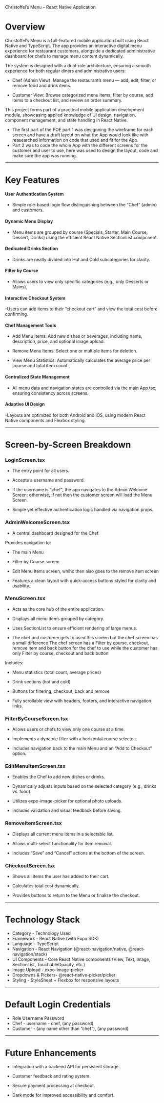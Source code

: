 Christoffel’s Menu – React Native Application
# Overview

Christoffel’s Menu is a full-featured mobile application built using React Native and TypeScript.
The app provides an interactive digital menu experience for restaurant customers, alongside a dedicated administrative dashboard for chefs to manage menu content dynamically.

The system is designed with a dual-role architecture, ensuring a smooth experience for both regular diners and administrative users:

- Chef (Admin View): Manage the restaurant’s menu — add, edit, filter, or remove food and drink items.

- Customer View: Browse categorized menu items, filter by course, add items to a checkout list, and review an order summary.

This project forms part of a practical mobile application development module, showcasing applied knowledge of UI design, navigation, component management, and state handling in React Native.

- The first part of the POE part 1 was designning the wireframe for each screen and have a draft layout on what the App would look like with reasearched information on code that used and fit for the App.
- Part 2 was to code the whole App with the different screens for the customer and user to use, here was used to design the layout, code and make sure the app was running.

--- 

# Key Features

#### User Authentication System
- Simple role-based login flow distinguishing between the “Chef” (admin) and  customers.

#### Dynamic Menu Display
- Menu items are grouped by course (Specials, Starter, Main Course, Dessert, Drinks) using the efficient React Native SectionList component.

#### Dedicated Drinks Section
- Drinks are neatly divided into Hot and Cold subcategories for clarity.

#### Filter by Course
- Allows users to view only specific categories (e.g., only Desserts or Mains).

#### Interactive Checkout System
-Users can add items to their “checkout cart” and view the total cost before confirming.

#### Chef Management Tools

- Add Menu Items: Add new dishes or beverages, including name, description, price, and optional image upload.

- Remove Menu Items: Select one or multiple items for deletion.

- View Menu Statistics: Automatically calculates the average price per course and total item count.

#### Centralized State Management
- All menu data and navigation states are controlled via the main App.tsx, ensuring consistency across screens.

#### Adaptive UI Design
-Layouts are optimized for both Android and iOS, using modern React Native components and Flexbox styling.

---

# Screen-by-Screen Breakdown
### LoginScreen.tsx
- The entry point for all users.

- Accepts a username and password.

- If the username is "chef", the app navigates to the Admin Welcome Screen; otherwise, if not then the customer screen will load the Menu Screen.

- Simple yet effective authentication logic handled via navigation props.

### AdminWelcomeScreen.tsx

- A central dashboard designed for the Chef.

 Provides navigation to:

- The main Menu

- Filter by Course screen

- Edit Menu Items screen, whihc then also goes to the remove item screen

- Features a clean layout with quick-access buttons styled for clarity and usability.

### MenuScreen.tsx

- Acts as the core hub of the entire application.

- Displays all menu items grouped by category.

- Uses SectionList to ensure efficient rendering of large menus.

- The chef and customer gets to used this screen but the chef screen has a small difference
  The chef screen has a Filter by course, checkout, remove item and back button for the chef to use
  while the customer has only Filter by course, checkout and back button  

Includes:

- Menu statistics (total count, average prices)

- Drink sections (hot and cold)

- Buttons for filtering, checkout, back and remove 

- Fully scrollable view with headers, footers, and interactive navigation links.

### FilterByCourseScreen.tsx

- Allows users or chefs to view only one course at a time.

- Implements a dynamic filter with a horizontal course selector.

- Includes navigation back to the main Menu and an “Add to Checkout” option.

### EditMenuItemScreen.tsx

- Enables the Chef to add new dishes or drinks.

- Dynamically adjusts inputs based on the selected category (e.g., drinks vs. food).

- Utilizes expo-image-picker for optional photo uploads.

- Includes validation and visual feedback before saving.

### RemoveItemScreen.tsx

- Displays all current menu items in a selectable list.

- Allows multi-select functionality for item removal.

- Includes “Save” and “Cancel” actions at the bottom of the screen.

### CheckoutScreen.tsx

- Shows all items the user has added to their cart.

- Calculates total cost dynamically.

- Provides buttons to return to the Menu or finalize the checkout.

---

# Technology Stack
- Category -	Technology Used
- Framework -	React Native (with Expo SDK)
- Language -	TypeScript
- Navigation - 	React Navigation (@react-navigation/native, @react-navigation/stack)
- UI Components	- Core React Native components (View, Text, Image, SectionList, TouchableOpacity, etc.)
- Image Upload	- expo-image-picker
- Dropdowns & Pickers- 	@react-native-picker/picker
- Styling -	StyleSheet + Flexbox for responsive layouts

---

# Default Login Credentials
- Role	Username	Password
- Chef - username - chef,	(any password)
- Customer	- (any name other than “chef”), 	(any password)

---

# Future Enhancements

- Integration with a backend API for persistent storage.

- Customer feedback and rating system.

- Secure payment processing at checkout.

- Dark mode for improved accessibility and comfort.
